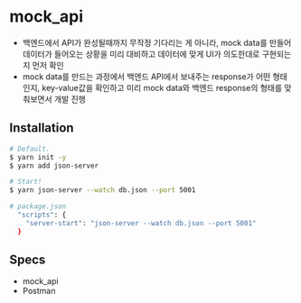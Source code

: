 # mock_api

- 백엔드에서 API가 완성될때까지 무작정 기다리는 게 아니라, mock data를 만들어 데이터가 들어오는 상황을 미리 대비하고 데이터에 맞게 UI가 의도한대로 구현되는지 먼저 확인
- mock data를 만드는 과정에서 백엔드 API에서 보내주는 response가 어떤 형태인지, key-value값을 확인하고 미리 mock data와 백엔드 response의 형태를 맞춰보면서 개발 진행

## Installation

```bash
# Default.
$ yarn init -y
$ yarn add json-server

# Start!
$ yarn json-server --watch db.json --port 5001

# package.json
  "scripts": {
    "server-start": "json-server --watch db.json --port 5001"
  }
```

## Specs

- mock_api
- Postman
